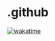 # .github

[![wakatime](https://wakatime.com/badge/user/f6c2b2b0-8204-4aa1-9afc-c9ceaf8192b5.svg)](https://wakatime.com/@f6c2b2b0-8204-4aa1-9afc-c9ceaf8192b5)
